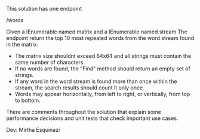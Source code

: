 This solution has one endpoint 

/words 

Given a IEnumerable<string> named matrix and a IEnumerable<string> named stream
The endpoint return the top 10 most repeated words from the word stream found in the
matrix.

- The matrix size shouldnt exceed 64x64 and all strings must contain the same number of characters.
- If no words are found, the "Find" method should return an empty set of strings.
- If any word in the word stream is found more than once within the stream, the search results
should count it only once 
- Words may appear horizontally, from left to right, or vertically, from top to bottom.

There are comments throughout the solution that explain some performance decisions and unit tests that check important use cases.

Dev: Mirtha Esquinazi
